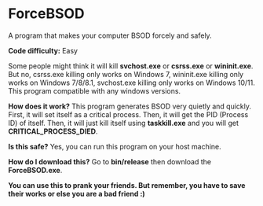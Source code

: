 # ForceBSOD
A program that makes your computer BSOD forcely and safely.

**Code difficulty:** Easy

Some people might think it will kill **svchost.exe** or **csrss.exe** or **wininit.exe**. 
But no, csrss.exe killing only works on Windows 7, wininit.exe killing only works on Windows 7/8/8.1, svchost.exe killing only works on Windows 10/11.
This program compatible with any windows versions.

**How does it work?**
This program generates BSOD very quietly and quickly.
First, it will set itself as a critical process.
Then, it will get the PID (Process ID) of itself.
Then, it will just kill itself using **taskkill.exe** and you will get **CRITICAL_PROCESS_DIED**.

**Is this safe?**
Yes, you can run this program on your host machine.

**How do I download this?**
Go to **bin/release** then download the **ForceBSOD.exe**.

**You can use this to prank your friends. But remember, you have to save their works or else you are a bad friend :)**
